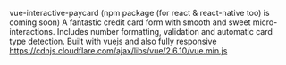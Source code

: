 vue-interactive-paycard (npm package (for react & react-native too) is coming soon)
A fantastic credit card form with smooth and sweet micro-interactions. Includes number formatting, validation and automatic card type detection. Built with vuejs and also fully responsive
https://cdnjs.cloudflare.com/ajax/libs/vue/2.6.10/vue.min.js
